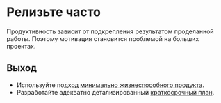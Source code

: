 # Релизьте часто

Продуктивность зависит от&nbsp;подкрепления результатом проделанной работы.
Поэтому мотивация становится проблемой на&nbsp;больших проектах.

## Выход

* Используйте подход [минимально жизнеспособного продукта](https://google.com/search?q=минимально+жизнеспособный+продукт).
* Разработайте адекватно детализированный [краткосрочный план](technique-have-a-plan.md).
